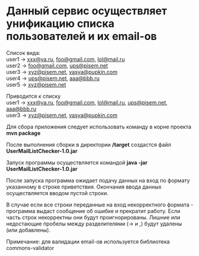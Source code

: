 <h1>Данный сервис осуществляет унификацию списка пользователей и их email-ов</h1>

Список вида:<br/>
user1 -> xxx@ya.ru, foo@gmail.com, lol@mail.ru<br/>
user2 -> foo@gmail.com, ups@pisem.net<br/>
user3 -> xyz@pisem.net, vasya@pupkin.com<br/>
user4 -> ups@pisem.net, aaa@bbb.ru<br/>
user5 -> xyz@pisem.net<br/>

Приводится к списку<br/> 
user1 -> xxx@ya.ru, foo@gmail.com, lol@mail.ru, ups@pisem.net, aaa@bbb.ru<br/>
user3 -> xyz@pisem.net, vasya@pupkin.com<br/>

Для сбора приложения следует использовать команду в корне проекта<br/>
<b>mvn package</b>

После выполнения сборки в директории <b>/target</b> создастся файл <b>UserMailListChecker-1.0.jar</b>

Запуск программы осуществляется командой <b>java -jar UserMailListChecker-1.0.jar</b>

После запуска программа ожидает подачу данных на вход по формату указанному в строке приветствия.
Окончания ввода данных осуществляется вводом пустой строки.

В случае если все строки переданные на вход некорректного формата - программа выдаст сообщение об ошибке и прекратит 
работу.
Если часть строк некорректны они будут проигнорированы.
Лишние или недостающие пробелы между разделителями (-> и ,) будут удалены (или добавлены).

Примечание: для валидации email-ов используется библиотека commons-validator 